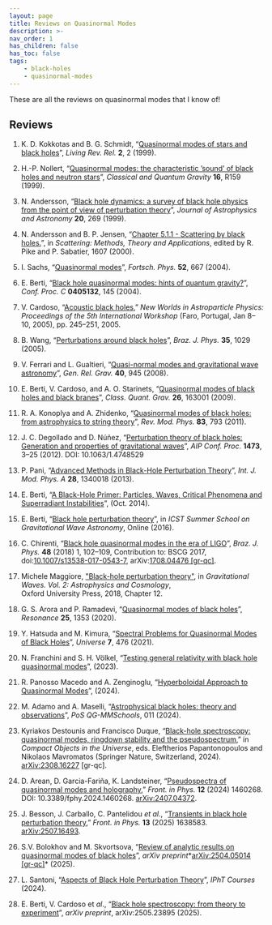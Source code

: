 ```yaml
---
layout: page
title: Reviews on Quasinormal Modes
description: >-
nav_order: 1
has_children: false
has_toc: false
tags:
    - black-holes
    - quasinormal-modes
---
```

These are all the reviews on quasinormal modes that I know of!
## Reviews

1. K. D. Kokkotas and B. G. Schmidt, “[Quasinormal modes of stars and black holes](https://inspirehep.net/literature/507420)”, *Living Rev. Rel.* **2**, 2 (1999).
2. H.-P. Nollert, “[Quasinormal modes: the characteristic ’sound’ of black holes and neutron stars](https://inspirehep.net/literature/502903)”, *Classical and Quantum Gravity* **16**, R159 (1999).
3. N. Andersson, “[Black hole dynamics: a survey of black hole physics from the point of view of perturbation theory](https://ui.adsabs.harvard.edu/abs/1999JApA...20..269A)”, *Journal of Astrophysics and Astronomy* **20**, 269 (1999).
4. N. Andersson and B. P. Jensen, “[Chapter 5.1.1 - Scattering by black holes.](https://inspirehep.net/literature/536422)”, in *Scattering: Methods, Theory and Applications*, edited by R. Pike and P. Sabatier, 1607 (2000).
5. I. Sachs, “[Quasinormal modes](https://inspirehep.net/literature/636387)”, *Fortsch. Phys.* **52**, 667 (2004).
6. E. Berti, “[Black hole quasinormal modes: hints of quantum gravity?](https://inspirehep.net/literature/663605)”, *Conf. Proc. C* **0405132**, 145 (2004).
7. V. Cardoso, “[Acoustic black holes](ttps://inspirehep.net/literature/678024),” *New Worlds in Astroparticle Physics: Proceedings of the 5th International Workshop* (Faro, Portugal, Jan 8–10, 2005), pp. 245–251, 2005. 

7. B. Wang, “[Perturbations around black holes](https://inspirehep.net/literature/698774)”, *Braz. J. Phys.* **35**, 1029 (2005).
8. V. Ferrari and L. Gualtieri, “[Quasi-normal modes and gravitational wave astronomy](https://inspirehep.net/literature/759964)”, *Gen. Rel. Grav.* **40**, 945 (2008).
9. E. Berti, V. Cardoso, and A. O. Starinets, “[Quasinormal modes of black holes and black branes](https://inspirehep.net/literature/820791)”, *Class. Quant. Grav.* **26**, 163001 (2009).
10. R. A. Konoplya and A. Zhidenko, “[Quasinormal modes of black holes: from astrophysics to string theory](https://inspirehep.net/literature/890235)”, *Rev. Mod. Phys.* **83**, 793 (2011).
11. J. C. Degollado and D. Núñez, “[Perturbation theory of black holes: Generation and properties of gravitational waves](https://inspirehep.net/literature/1185908)”, *AIP Conf. Proc.* **1473**, 3–25 (2012). DOI: 10.1063/1.4748529
12. P. Pani, “[Advanced Methods in Black-Hole Perturbation Theory](https://inspirehep.net/literature/1236055)”, *Int. J. Mod. Phys. A* **28**, 1340018 (2013).
13. E. Berti, “[A Black-Hole Primer: Particles, Waves, Critical Phenomena and Superradiant Instabilities](https://inspirehep.net/literature/1322543)”, (Oct. 2014).
14. E. Berti, “[Black hole perturbation theory](https://www.icts.res.in/event/page/3071)”, in *ICST Summer School on Gravitational Wave Astronomy*, Online (2016).
15. C. Chirenti, “[Black hole quasinormal modes in the era of LIGO](https://inspirehep.net/literature/1616071)”, *Braz. J. Phys.* **48** (2018) 1, 102–109, Contribution to: BSCG 2017, doi:[10.1007/s13538-017-0543-7](https://doi.org/10.1007/s13538-017-0543-7), arXiv:[1708.04476 [gr-qc]](https://arxiv.org/abs/1708.04476).

16. Michele Maggiore, ["Black-hole perturbation theory"](https://inspirehep.net/literature/1664982), in *Gravitational Waves. Vol. 2: Astrophysics and Cosmology*,  
  Oxford University Press, 2018, Chapter 12.

15. G. S. Arora and P. Ramadevi, “[Quasinormal modes of black holes](https://link.springer.com/article/10.1007/s12045-020-1056-1)”, *Resonance* **25**, 1353 (2020).
16. Y. Hatsuda and M. Kimura, “[Spectral Problems for Quasinormal Modes of Black Holes](https://inspirehep.net/literature/1980772)”, *Universe* **7**, 476 (2021).
17. N. Franchini and S. H. Völkel, “[Testing general relativity with black hole quasinormal modes](https://inspirehep.net/literature/2656246)”, (2023).
18. R. Panosso Macedo and A. Zenginoglu, “[Hyperboloidal Approach to Quasinormal Modes](https://inspirehep.net/literature/2829741)”, (2024).
19. M. Adamo and A. Maselli, “[Astrophysical black holes: theory and observations](https://inspirehep.net/literature/2718807)”, *PoS QG-MMSchools*, 011 (2024).
20. Kyriakos Destounis and Francisco Duque, “[Black-hole spectroscopy: quasinormal modes, ringdown stability and the pseudospectrum](https://inspirehep.net/literature/2692457),” in *Compact Objects in the Universe*, eds. Eleftherios Papantonopoulos and Nikolaos Mavromatos (Springer Nature, Switzerland, 2024). [arXiv:2308.16227](https://arxiv.org/abs/2308.16227) [gr-qc].
21. D. Arean, D. Garcia-Fariña, K. Landsteiner, “[Pseudospectra of quasinormal modes and holography](https://inspirehep.net/literature/2804852),” *Front. in Phys.* **12** (2024) 1460268. DOI: 10.3389/fphy.2024.1460268. [arXiv:2407.04372](https://arxiv.org/abs/2407.04372).

21. J. Besson, J. Carballo, C. Pantelidou *et al.*, “[Transients in black hole perturbation theory](https://inspirehep.net/literature/2953013),” *Front. in Phys.* **13** (2025) 1638583. [arXiv:2507.16493](https://arxiv.org/abs/2507.16493).

22. S.V. Bolokhov and M. Skvortsova, “[Review of analytic results on quasinormal modes of black holes](https://inspirehep.net/literature/2908699)”, *arXiv preprint**[arXiv:2504.05014 [gr-qc]](https://arxiv.org/abs/2504.05014)* (2025).

20. L. Santoni, “[Aspects of Black Hole Perturbation Theory](https://courses.ipht.fr/?q=en/node/320)”, *IPhT Courses* (2024).
21. E. Berti, V. Cardoso et *al*., “[Black hole spectroscopy: from theory to experiment](https://inspirehep.net/literature/2927078)”, *arXiv preprint*, arXiv:2505.23895 (2025).

